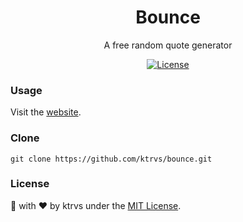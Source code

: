 <h1 align="center"> Bounce </h1>
<p align="center"> A free random quote generator </p>
<p align="center">
  <a href="http://vutondesign.com/MyMIT"><img src="https://img.shields.io/badge/license-MIT-blue.svg" alt="License"></a>
</p>

### Usage
Visit the [website](https://vutondesign.com/bounce/).

### Clone 
```
git clone https://github.com/ktrvs/bounce.git
``` 

### License 
🎨 with ❤️ by ktrvs under the [MIT License](http://ktrvs.com/mymit/).

